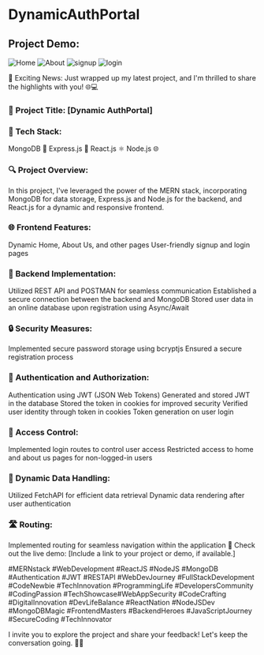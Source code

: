 # DynamicAuthPortal 

## Project Demo:

![Home](https://github.com/usmaan0786/MERN-Stack-Project-01/assets/72275107/cda1e07e-fc90-45ef-9ab6-90940b547db2)
![About](https://github.com/usmaan0786/MERN-Stack-Project-01/assets/72275107/23b64e4f-6bb3-4b30-94b4-b1563f0c2342)
![signup](https://github.com/usmaan0786/MERN-Stack-Project-01/assets/72275107/2e9f1388-7bfb-4f9b-a856-6f7e9c2ba058)
![login](https://github.com/usmaan0786/MERN-Stack-Project-01/assets/72275107/e746ddcd-9d3d-472a-86b3-9fb072f6e148)


🚀 Exciting News: Just wrapped up my latest project, and I'm thrilled to share the highlights with you! 🌐💻

### 🔗 Project Title: [Dynamic AuthPortal]

### 📌 Tech Stack:

MongoDB 🍃
Express.js 🚂
React.js ⚛️
Node.js 🌐
### 🔍 Project Overview:
In this project, I've leveraged the power of the MERN stack, incorporating MongoDB for data storage, Express.js and Node.js for the backend, and React.js for a dynamic and responsive frontend.

### 🌐 Frontend Features:

Dynamic Home, About Us, and other pages
User-friendly signup and login pages

### 🔧 Backend Implementation:

Utilized REST API and POSTMAN for seamless communication
Established a secure connection between the backend and MongoDB
Stored user data in an online database upon registration using Async/Await

### 🔒 Security Measures:

Implemented secure password storage using bcryptjs
Ensured a secure registration process
### 🔑 Authentication and Authorization:

Authentication using JWT (JSON Web Tokens)
Generated and stored JWT in the database
Stored the token in cookies for improved security
Verified user identity through token in cookies
Token generation on user login
### 🚫 Access Control:

Implemented login routes to control user access
Restricted access to home and about us pages for non-logged-in users
### 🔄 Dynamic Data Handling:

Utilized FetchAPI for efficient data retrieval
Dynamic data rendering after user authentication
### 🛣️ Routing:

Implemented routing for seamless navigation within the application
🔗 Check out the live demo:
[Include a link to your project or demo, if available.]


#MERNstack #WebDevelopment #ReactJS #NodeJS #MongoDB #Authentication #JWT #RESTAPI
#WebDevJourney #FullStackDevelopment #CodeNewbie #TechInnovation #ProgrammingLife #DevelopersCommunity #CodingPassion #TechShowcase#WebAppSecurity #CodeCrafting #DigitalInnovation #DevLifeBalance #ReactNation
#NodeJSDev #MongoDBMagic #FrontendMasters #BackendHeroes #JavaScriptJourney #SecureCoding #TechInnovator

I invite you to explore the project and share your feedback! Let's keep the conversation going. 🚀🚀
